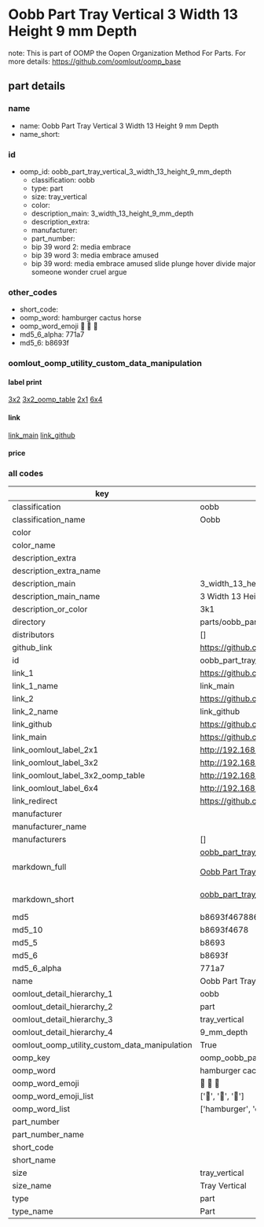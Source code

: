 # Oobb Part Tray Vertical 3 Width 13 Height 9 mm Depth  

note: This is part of OOMP the Oopen Organization Method For Parts. For more details: https://github.com/oomlout/oomp_base

##  part details
  







### name
* name: Oobb Part Tray Vertical 3 Width 13 Height 9 mm Depth
* name_short: 
### id
* oomp_id: oobb_part_tray_vertical_3_width_13_height_9_mm_depth
  * classification: oobb
  * type: part
  * size: tray_vertical
  * color: 
  * description_main: 3_width_13_height_9_mm_depth
  * description_extra: 
  * manufacturer: 
  * part_number: 
  * bip 39 word 2: media embrace
  * bip 39 word 3: media embrace amused
  * bip 39 word: media embrace amused slide plunge hover divide major someone wonder cruel argue

### other_codes
* short_code: 
* oomp_word: hamburger cactus horse
* oomp_word_emoji :hamburger: :cactus: :horse:
* md5_6_alpha: 771a7
* md5_6: b8693f






### oomlout_oomp_utility_custom_data_manipulation
#### label print
[3x2](http://192.168.1.245:1112/?label=oomp%20771a7)
[3x2_oomp_table](http://192.168.1.108:1112/?label=oomp%20771a7)
[2x1](http://192.168.1.242:1112/?label=oomp%20771a7)
[6x4](http://192.168.1.55:1112/?label=oomp%20771a7)    

#### link

[link_main](https://github.com/oomlout/oomlout_oomp_version_1_messy/tree/main/parts/oobb_part_tray_vertical_3_width_13_height_9_mm_depth) [link_github](https://github.com/oomlout/oomlout_oomp_version_1_messy/tree/main/parts/oobb_part_tray_vertical_3_width_13_height_9_mm_depth)                             

#### price







### all codes 
| key | value |  
| --- | --- |  
| classification | oobb |  
| classification_name | Oobb |  
| color |  |  
| color_name |  |  
| description_extra |  |  
| description_extra_name |  |  
| description_main | 3_width_13_height_9_mm_depth |  
| description_main_name | 3 Width 13 Height 9 mm Depth |  
| description_or_color | 3k1 |  
| directory | parts/oobb_part_tray_vertical_3_width_13_height_9_mm_depth |  
| distributors | [] |  
| github_link | https://github.com/oomlout/oomlout_oomp_part_src/tree/main/parts/oobb_part_tray_vertical_3_width_13_height_9_mm_depth |  
| id | oobb_part_tray_vertical_3_width_13_height_9_mm_depth |  
| link_1 | https://github.com/oomlout/oomlout_oomp_version_1_messy/tree/main/parts/oobb_part_tray_vertical_3_width_13_height_9_mm_depth |  
| link_1_name | link_main |  
| link_2 | https://github.com/oomlout/oomlout_oomp_version_1_messy/tree/main/parts/oobb_part_tray_vertical_3_width_13_height_9_mm_depth |  
| link_2_name | link_github |  
| link_github | https://github.com/oomlout/oomlout_oomp_version_1_messy/tree/main/parts/oobb_part_tray_vertical_3_width_13_height_9_mm_depth |  
| link_main | https://github.com/oomlout/oomlout_oomp_version_1_messy/tree/main/parts/oobb_part_tray_vertical_3_width_13_height_9_mm_depth |  
| link_oomlout_label_2x1 | http://192.168.1.242:1112/?label=oomp%20771a7 |  
| link_oomlout_label_3x2 | http://192.168.1.245:1112/?label=oomp%20771a7 |  
| link_oomlout_label_3x2_oomp_table | http://192.168.1.108:1112/?label=oomp%20771a7 |  
| link_oomlout_label_6x4 | http://192.168.1.55:1112/?label=oomp%20771a7 |  
| link_redirect | https://github.com/oomlout/oomlout_oomp_version_1_messy/tree/main/parts/oobb_part_tray_vertical_3_width_13_height_9_mm_depth |  
| manufacturer |  |  
| manufacturer_name |  |  
| manufacturers | [] |  
| markdown_full | [oobb_part_tray_vertical_3_width_13_height_9_mm_depth](none)<br>[](none)<br>[Oobb Part Tray Vertical 3 Width 13 Height 9 Mm Depth](none)<br><br> |  
| markdown_short | [oobb_part_tray_vertical_3_width_13_height_9_mm_depth](none)<br><br> |  
| md5 | b8693f46788667fdb9d37cb810522453 |  
| md5_10 | b8693f4678 |  
| md5_5 | b8693 |  
| md5_6 | b8693f |  
| md5_6_alpha | 771a7 |  
| name | Oobb Part Tray Vertical 3 Width 13 Height 9 mm Depth |  
| oomlout_detail_hierarchy_1 | oobb |  
| oomlout_detail_hierarchy_2 | part |  
| oomlout_detail_hierarchy_3 | tray_vertical |  
| oomlout_detail_hierarchy_4 | 9_mm_depth |  
| oomlout_oomp_utility_custom_data_manipulation | True |  
| oomp_key | oomp_oobb_part_tray_vertical_3_width_13_height_9_mm_depth |  
| oomp_word | hamburger cactus horse |  
| oomp_word_emoji | :hamburger: :cactus: :horse: |  
| oomp_word_emoji_list | [':hamburger:', ':cactus:', ':horse:'] |  
| oomp_word_list | ['hamburger', 'cactus', 'horse'] |  
| part_number |  |  
| part_number_name |  |  
| short_code |  |  
| short_name |  |  
| size | tray_vertical |  
| size_name | Tray Vertical |  
| type | part |  
| type_name | Part |  
